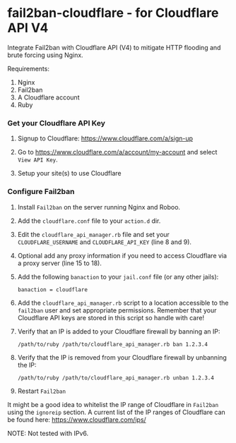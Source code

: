 # fail2ban-cloudflare - for Cloudflare API V4

Integrate Fail2ban with Cloudflare API (V4) to mitigate HTTP flooding and brute forcing using Nginx.

Requirements:

1. Nginx
2. Fail2ban
3. A Cloudflare account
4. Ruby 

### Get your Cloudflare API Key

1. Signup to Cloudflare: https://www.cloudflare.com/a/sign-up

2. Go to https://www.cloudflare.com/a/account/my-account and select `View API Key`.

3. Setup your site(s) to use Cloudflare

### Configure Fail2ban

1. Install `Fail2ban` on the server running Nginx and Roboo.

2. Add the `cloudflare.conf` file to your `action.d` dir.

3. Edit the `cloudflare_api_manager.rb` file and set your `CLOUDFLARE_USERNAME` and `CLOUDFLARE_API_KEY` (line 8 and 9).

4. Optional add any proxy information if you need to access Cloudflare via a proxy server (line 15 to 18).

5. Add the following `banaction` to your `jail.conf` file (or any other jails):

    ```
    banaction = cloudflare
    ```

6. Add the `cloudflare_api_manager.rb` script to a location accessible to the `fail2ban` user and set appropriate permissions. Remember that your Cloudflare API keys are stored in this script so handle with care!  

7. Verify that an IP is added to your Cloudflare firewall by banning an IP:

    ```
    /path/to/ruby /path/to/cloudflare_api_manager.rb ban 1.2.3.4
    ```

8. Verify that the IP is removed from your Cloudflare firewall by unbanning the IP:

    ```
    /path/to/ruby /path/to/cloudflare_api_manager.rb unban 1.2.3.4
    ```

9. Restart `Fail2ban`

It might be a good idea to whitelist the IP range of Cloudflare in `Fail2ban` using the `ignoreip` section. A current list of the IP ranges of Cloudflare can be found here: https://www.cloudflare.com/ips/

NOTE: Not tested with IPv6. 

